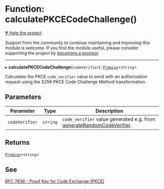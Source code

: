 # Function: calculatePKCECodeChallenge()

[💗 Help the project](https://github.com/sponsors/panva)

Support from the community to continue maintaining and improving this module is welcome. If you find the module useful, please consider supporting the project by [becoming a sponsor](https://github.com/sponsors/panva).

***

▸ **calculatePKCECodeChallenge**(`codeVerifier`): [`Promise`](https://developer.mozilla.org/docs/Web/JavaScript/Reference/Global_Objects/Promise)\<`string`\>

Calculates the PKCE `code_verifier` value to send with an authorization request using the S256
PKCE Code Challenge Method transformation.

## Parameters

| Parameter | Type | Description |
| ------ | ------ | ------ |
| `codeVerifier` | `string` | `code_verifier` value generated e.g. from [generateRandomCodeVerifier](generateRandomCodeVerifier.md). |

## Returns

[`Promise`](https://developer.mozilla.org/docs/Web/JavaScript/Reference/Global_Objects/Promise)\<`string`\>

## See

[RFC 7636 - Proof Key for Code Exchange (PKCE)](https://www.rfc-editor.org/rfc/rfc7636.html#section-4)
